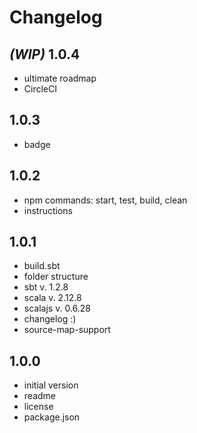 # Changelog

## _(WIP)_ 1.0.4
- ultimate roadmap
- CircleCI

## 1.0.3
- badge

## 1.0.2
- npm commands: start, test, build, clean
- instructions

## 1.0.1
- build.sbt
- folder structure
- sbt v. 1.2.8
- scala v. 2.12.8
- scalajs v. 0.6.28
- changelog :)
- source-map-support 

## 1.0.0
- initial version
- readme
- license
- package.json
